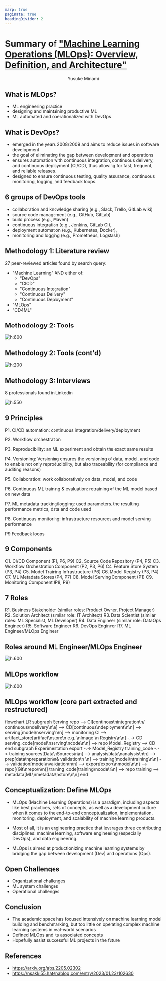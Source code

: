```yaml
---
marp: true
paginate: true
headingDivider: 2
---
```


<!--
To enable HTML, add the following in settings.json
    "markdown.marp.enableHtml" : true
Reference:
 https://laravel-school.com/snippet/how-to-enable-mermaid-or-html-directive-with-marp-in-vs-code-62 
-->

# Summary of ["Machine Learning Operations (MLOps): Overview, Definition, and Architecture"](https://arxiv.org/abs/2205.02302)

<p style="text-align:center;">Yusuke Minami</p>


## What is MLOps?

- ML engineering practice
- designing and maintaining productive ML
- ML automated and operationalized with DevOps

## What is DevOps?

- emerged in the years 2008/2009 and aims to reduce issues in software development 
- the goal of eliminating the gap between development and operations 
- ensures automation with continuous integration, continuous delivery, and continuous deployment (CI/CD), thus allowing for fast, frequent, and reliable releases.
- designed to ensure continuous testing, quality assurance, continuous monitoring, logging, and feedback loops. 

## 6 groups of DevOps tools

- collaboration and knowledge sharing (e.g., Slack, Trello, GitLab wiki)
- source code management (e.g., GitHub, GitLab)
- build process (e.g., Maven)
- continuous integration (e.g., Jenkins, GitLab CI), 
- deployment automation (e.g., Kubernetes, Docker),
- monitoring and logging (e.g., Prometheus, Logstash)

## Methodology 1: Literature review

27 peer-reviewed articles found by search query:
- "Machine Learning" AND either of:
  - "DevOps"
  - "CICD"
  - "Continuous Integration"
  - "Continuous Delivery"
  - "Continuous Deployment"
- "MLOps"
- "CD4ML"

## Methodology 2: Tools

![h:600](https://cdn-ak.f.st-hatena.com/images/fotolife/n/nsakki55/20230122/20230122200036.png)

## Methodology 2: Tools (cont'd)

![h:200](https://cdn-ak.f.st-hatena.com/images/fotolife/n/nsakki55/20230122/20230122200331.png)

## Methodology 3: Interviews

8 professionals found in Linkedin

![h:550](https://cdn-ak.f.st-hatena.com/images/fotolife/n/nsakki55/20230122/20230122200231.png)

## 9 Principles

P1. CI/CD automation: continuous integration/delivery/deployment

P2. Workflow orchestration

P3. Reproducibility: an ML experiment and obtain the exact same results 

P4. Versioning: Versioning ensures the versioning of data, model, and code to enable not only reproducibility, but also traceability (for compliance and auditing reasons) 

P5. Collaboration: work collaboratively on data, model, and code

P6. Continuous ML training & evaluation: retraining of the ML model based on new data

P7. ML metadata tracking/logging: used parameters, the resulting performance metrics, data and code used

P8. Continuous monitoring: infrastructure resources and model serving performance 

P9 Feedback loops

## 9 Components

C1. CI/CD Component (P1, P6, P9)
C2. Source Code Repository (P4, P5)
C3. Workflow Orchestration Component (P2, P3, P6)
C4. Feature Store System (P3, P4)
C5. Model Training Infrastructure (P6)
C6. Model Registry (P3, P4)
C7. ML Metadata Stores (P4, P7)
C8. Model Serving Component (P1)
C9. Monitoring Component (P8, P9)

## 7 Roles

R1. Business Stakeholder (similar roles: Product Owner, Project Manager)
R2. Solution Architect (similar role: IT Architect)
R3. Data Scientist (similar roles: ML Specialist, ML Developer)
R4. Data Engineer (similar role: DataOps Engineer)
R5. Software Engineer
R6. DevOps Engineer
R7. ML Engineer/MLOps Engineer

## Roles around ML Engineer/MLOps Engineer

![h:600](https://cdn-ak.f.st-hatena.com/images/fotolife/n/nsakki55/20230122/20230122200808.png)

## MLOps workflow 

![h:600](https://cdn-ak.f.st-hatena.com/images/fotolife/n/nsakki55/20230122/20230122202233.png)

## MLOps workflow (core part extracted and restructured)

<div class="mermaid">
flowchart LR
    subgraph Serving
        repo --> CI[continous\nintegration\n/ continuous\ndelivery\n\n] --> CD[continuous\ndeployment\n\n] --> serving[model\nserving\n\n] --> monitoring
        CI --> artifact_store[artifact\nstore\n e.g. \nImage \n Registry\n\n] -.-> CD
        serving_code[model\nserving\ncode\n\n] --> repo
        Model_Registry --> CD
    end
    subgraph Experimentation
        export -.-> Model_Registry
        training_code -.-> training
        sources[Data\nSources\n\n] --> analysis[data\nanalysis\n\n] --> prep[data\npreparation\n& validation\n \n] --> training[model\ntraining\n\n] --> validation[model\nvalidation\n\n] --> export[export\nmodel\n\n] --> repo[(Git\nrepo\n\n)]
        training_code[training\ncode\n\n] --> repo
        training --> metadata[ML\nmetadata\nstore\n\n]
    end
</div>

## Conceptualization: Define MLOps 

- MLOps (Machine Learning Operations) is a paradigm, including aspects like best practices, sets of concepts, as well as a development culture when it comes to the end-to-end conceptualization, implementation, monitoring, deployment, and scalability of machine learning products. 

- Most of all, it is an engineering practice that leverages three contributing disciplines: machine learning, software engineering (especially DevOps), and data engineering. 

- MLOps is aimed at productionizing machine learning systems by bridging the gap between development (Dev) and operations (Ops). 

## Open Challenges

- Organizational challenges
- ML system challenges
- Operational challenges

## Conclusion

- The academic space has focused intensively on machine learning model building and benchmarking, but too little on operating complex machine learning systems in real-world scenarios
- Defined MLOps and its associated concepts
- Hopefully assist successful ML projects in the future

## References

- https://arxiv.org/abs/2205.02302
- https://nsakki55.hatenablog.com/entry/2023/01/23/102630
